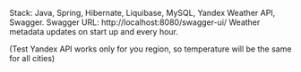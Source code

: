 Stack:
Java, Spring, Hibernate, Liquibase, MySQL, Yandex Weather API, Swagger.
Swagger URL:
http://localhost:8080/swagger-ui/
Weather metadata updates on start up and every hour.

(Test Yandex API works only for you region, so temperature will be the same for all cities)

